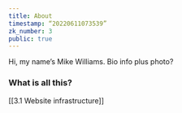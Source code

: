 ```yaml
---
title: About
timestamp: “20220611073539”
zk_number: 3
public: true
---
```


Hi, my name’s Mike Williams. Bio info plus photo?

### What is all this?
[[3.1 Website infrastructure]]

